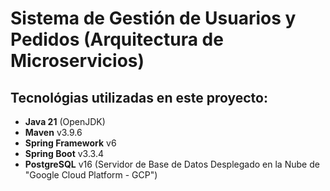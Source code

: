 # Sistema de Gestión de Usuarios y Pedidos (Arquitectura de Microservicios)

## Tecnológias utilizadas en este proyecto:

- **Java 21** (OpenJDK)
- **Maven** v3.9.6
- **Spring Framework** v6
- **Spring Boot** v3.3.4
- **PostgreSQL** v16 (Servidor de Base de Datos Desplegado en la Nube de "Google Cloud Platform - GCP")
